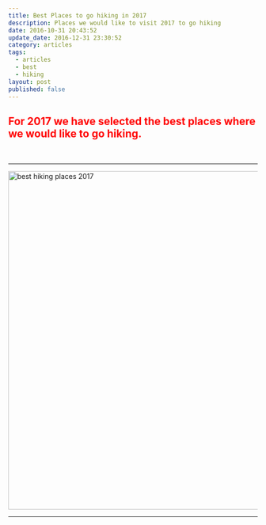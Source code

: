 ```yaml
---
title: Best Places to go hiking in 2017
description: Places we would like to visit 2017 to go hiking
date: 2016-10-31 20:43:52
update_date: 2016-12-31 23:30:52
category: articles
tags:
  - articles
  - best
  - hiking
layout: post
published: false
---
```

<h2 style="color:red">For 2017 we have selected the best places where we would like to go hiking.</h2>
<br>

---

<a data-flickr-embed="true"  href="https://www.flickr.com/photos/90204224@N07/27817737344/in/photolist-Joaba7-KcEQhr-KcERsH-KjCz84-JTCe1f-KamS4G-KamLK5-Ne2YZK-F7oFw8-EVU9jS-F25vip-BUd4Wr-BRUqUh-AWN6Re-BUd3Z6-BkGdVV-AWG9Vd-Bs5pNh-AWN6px-BJBRNh-AWG9Eo-AWN6tv-Bs5opf-Bs5pk3-BJBQYG-BJBRV1-BUd456-BRUr2m-BkGcvv-BJBRgA-BkGcWa-AWN69x-BJBRwf-BkGcZM-BkGd68-Bs5p2Y-Bs5p4m-AWGar3-BUd3Ur-AWGaJY-BkGdAX-fCewqJ-fCepqs-fBZ532-fBZbWn-qNh6yH-BLVuGF-BLVuK6-zkUBfC-E1hZc9" title="best hiking places 2017"><img src="https://c1.staticflickr.com/9/8699/27817737344_1645a0bd95_b.jpg" width="1024" height="684" alt="best hiking places 2017"></a><script async src="//embedr.flickr.com/assets/client-code.js" charset="utf-8"></script>

---


<!--more-->
